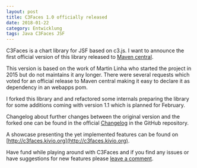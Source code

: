 ```yaml
---
layout: post
title: C3Faces 1.0 officially released
date: 2018-01-22
category: Entwicklung
tags: Java C3Faces JSF
---
```

C3Faces is a chart library for JSF based on c3.js. I want to announce the first
official version of this library released to [Maven central](https://search.maven.org/#artifactdetails%7Corg.kivio%7Cc3faces%7C1.0%7Cjar).

<!--more-->

This version is based on the work of Martin Linha who started the project in 2015 but
do not maintains it any longer. There were several requests which voted for an
official release to Maven central making it easy to declare it as dependency in
an webapps pom.

I forked this library and and refactored some internals preparing the library for
some additions coming with version 1.1 which is planned for February.

Changelog about further changes between the original version and the forked one
can be found in the official [Changelog](https://github.com/rollinhand/c3faces/blob/master/CHANGELOG) 
in the GitHub repository.

A showcase presenting the yet implemented features can be found on 
[http://c3faces.kivio.org](http://c3faces.kivio.org).

Have fund while playing around with C3Faces and if you find any issues or have
suggestions for new features please [leave a comment](https://github.com/rollinhand/c3faces/issues).
